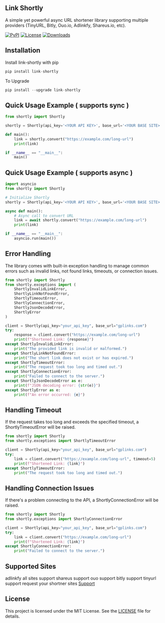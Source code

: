 ## Link Shortly

A simple yet powerful async URL shortener library supporting multiple providers (TinyURL, Bitly, Ouo.io, Adlinkfy, Shareus.io, etc).

[![PyPI](https://img.shields.io/pypi/v/link-shortly.svg)](https://pypi.org/project/link-shortly/)
[![License](https://img.shields.io/github/license/RknDeveloper/link-shortly)](LICENSE)
[![Downloads](https://pepy.tech/badge/link-shortly)](https://pepy.tech/project/link-shortly)

## Installation

Install link-shortly with pip
```python
pip install link-shortly
```

To Upgrade
```python
pip install --upgrade link-shortly
```

## Quick Usage Example ( supports sync )
```python
from shortly import Shortly

shortly = Shortly(api_key='<YOUR API KEY>', base_url='<YOUR BASE SITE>')

def main():
    link = shortly.convert("https://example.com/long-url")
    print(link)

if __name__ == "__main__":
    main()
```

## Quick Usage Example ( supports async  )
```python
import asyncio
from shortly import Shortly

# Initialize Shortly
shortly = Shortly(api_key='<YOUR API KEY>', base_url='<YOUR BASE SITE>')

async def main():
    # Async call to convert URL
    link = await shortly.convert("https://example.com/long-url")
    print(link)

if __name__ == "__main__":
    asyncio.run(main())
```

## Error Handling

The library comes with built-in exception handling to manage common errors such as invalid links, not found links, timeouts, or connection issues.
```python
from shortly import Shortly
from shortly.exceptions import (
    ShortlyInvalidLinkError,
    ShortlyLinkNotFoundError,
    ShortlyTimeoutError,
    ShortlyConnectionError,
    ShortlyJsonDecodeError,
    ShortlyError
)

client = Shortly(api_key="your_api_key", base_url="gplinks.com")
try:
    response = client.convert("https://example.com/long-url")
    print(f"Shortened Link: {response}")
except ShortlyInvalidLinkError:
    print("The provided link is invalid or malformed.")
except ShortlyLinkNotFoundError:
    print("The short link does not exist or has expired.")
except ShortlyTimeoutError:
    print("The request took too long and timed out.")
except ShortlyConnectionError:
    print("Failed to connect to the server.")
except ShortlyJsonDecodeError as e:
    print(f"JSON decoding error: {str(e)}")
except ShortlyError as e:
    print(f"An error occurred: {e}")
```

## Handling Timeout

If the request takes too long and exceeds the specified timeout, a ShortlyTimeoutError will be raised.
```python
from shortly import Shortly
from shortly.exceptions import ShortlyTimeoutError

client = Shortly(api_key="your_api_key", base_url="gplinks.com")
try:
    link = client.convert("https://example.com/long-url", timeout=5)
    print(f"Shortened Link: {link}")
except ShortlyTimeoutError:
    print("The request took too long and timed out.")
```

## Handling Connection Issues

If there's a problem connecting to the API, a ShortlyConnectionError will be raised.
```python
from shortly import Shortly
from shortly.exceptions import ShortlyConnectionError

client = Shortly(api_key="your_api_key", base_url="gplinks.com")
try:
    link = client.convert("https://example.com/long-url")
    print(f"Shortened Link: {link}")
except ShortlyConnectionError:
    print("Failed to connect to the server.")
```

## Supported Sites
adlinkfy all sites support 
shareus support 
ouo support 
bitly support 
tinyurl support 
request your shortner sites [Support](https://t.me/RknBots_Support)

## License

This project is licensed under the MIT License. See the [LICENSE](LICENSE) file for details.
